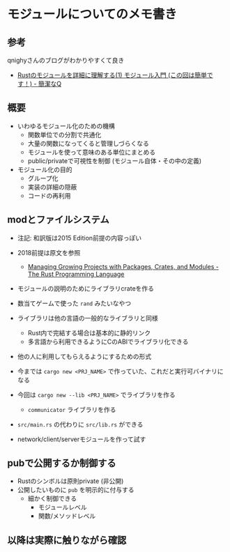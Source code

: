 # モジュールについてのメモ書き
## 参考
qnighyさんのブログがわかりやすくて良き
- [Rustのモジュールを詳細に理解する(1) モジュール入門 (この回は簡単です！) - 簡潔なQ](https://qnighy.hatenablog.com/entry/2019/05/06/190000)

## 概要
- いわゆるモジュール化のための機構
  - 関数単位での分割で共通化
  - 大量の関数になってくると管理しづらくなる
  - モジュールを使って意味のある単位にまとめる
  - public/privateで可視性を制御 (モジュール自体・その中の定義)
- モジュール化の目的
  - グループ化
  - 実装の詳細の隠蔽
  - コードの再利用

## modとファイルシステム
- 注記: 和訳版は2015 Edition前提の内容っぽい
- 2018前提は原文を参照
  - [Managing Growing Projects with Packages, Crates, and Modules - The Rust Programming Language](https://doc.rust-lang.org/stable/book/ch07-00-managing-growing-projects-with-packages-crates-and-modules.html)

- モジュールの説明のためにライブラリcrateを作る
- 数当てゲームで使った `rand` みたいなやつ
- ライブラリは他の言語の一般的なライブラリと同様
  - Rust内で完結する場合は基本的に静的リンク
  - 多言語から利用できるようにCのABIでライブラリ化できる
- 他の人に利用してもらえるようにするための形式
- 今までは `cargo new <PRJ_NAME>` で作っていた、これだと実行可バイナリになる
- 今回は `cargo new --lib <PRJ_NAME>` でライブラリを作る
  - `communicator` ライブラリを作る
- `src/main.rs` の代わりに `src/lib.rs` ができる
- network/client/serverモジュールを作って試す

## pubで公開するか制御する
- Rustのシンボルは原則private (非公開)
- 公開したいものに `pub` を明示的に付与する
  - 細かく制御できる
    - モジュールレベル
    - 関数/メソッドレベル

## 以降は実際に触りながら確認
